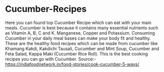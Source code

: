 # Cucumber-Recipes
Here you can found top Cucumber Recipe which can eat with your main meals. Cucumber is best because it contains many essential nutrients such as Vitamin A, B, C and K. Manganese, Copper and Potassium. Consuming Cucumber in your daily meal bases can make your body fit and healthy. These are the healthy food recipes which can be made from cucumber like Khamang Kakdi, Kakdichi Tausali, Cucumber and Mint Soup, Cucumber and Feta Salad, Kappa Maki (Cucumber Rice Roll). This is the best cooking recipes you can go with Cucumber. Source:- https://indiafoodnetwork.in/food-stories/cook-cucumber-5-ways/
